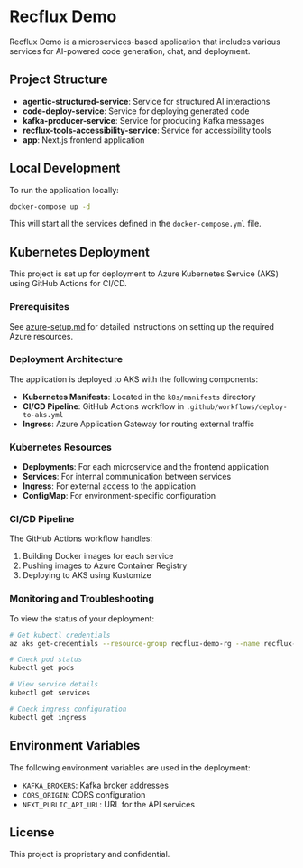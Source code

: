 # Recflux Demo

Recflux Demo is a microservices-based application that includes various services for AI-powered code generation, chat, and deployment.

## Project Structure

- **agentic-structured-service**: Service for structured AI interactions
- **code-deploy-service**: Service for deploying generated code
- **kafka-producer-service**: Service for producing Kafka messages
- **recflux-tools-accessibility-service**: Service for accessibility tools
- **app**: Next.js frontend application

## Local Development

To run the application locally:

```bash
docker-compose up -d
```

This will start all the services defined in the `docker-compose.yml` file.

## Kubernetes Deployment

This project is set up for deployment to Azure Kubernetes Service (AKS) using GitHub Actions for CI/CD.

### Prerequisites

See [azure-setup.md](azure-setup.md) for detailed instructions on setting up the required Azure resources.

### Deployment Architecture

The application is deployed to AKS with the following components:

- **Kubernetes Manifests**: Located in the `k8s/manifests` directory
- **CI/CD Pipeline**: GitHub Actions workflow in `.github/workflows/deploy-to-aks.yml`
- **Ingress**: Azure Application Gateway for routing external traffic

### Kubernetes Resources

- **Deployments**: For each microservice and the frontend application
- **Services**: For internal communication between services
- **Ingress**: For external access to the application
- **ConfigMap**: For environment-specific configuration

### CI/CD Pipeline

The GitHub Actions workflow handles:

1. Building Docker images for each service
2. Pushing images to Azure Container Registry
3. Deploying to AKS using Kustomize

### Monitoring and Troubleshooting

To view the status of your deployment:

```bash
# Get kubectl credentials
az aks get-credentials --resource-group recflux-demo-rg --name recflux-aks

# Check pod status
kubectl get pods

# View service details
kubectl get services

# Check ingress configuration
kubectl get ingress
```

## Environment Variables

The following environment variables are used in the deployment:

- `KAFKA_BROKERS`: Kafka broker addresses
- `CORS_ORIGIN`: CORS configuration
- `NEXT_PUBLIC_API_URL`: URL for the API services

## License

This project is proprietary and confidential.
